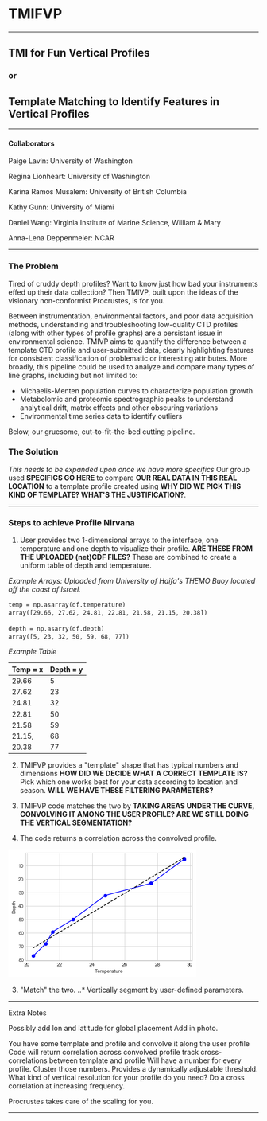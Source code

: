 # TMIFVP
***
## TMI for Fun Vertical Profiles

### or

## Template Matching to Identify Features in Vertical Profiles
***

#### Collaborators
Paige Lavin: University of Washington

Regina Lionheart: University of Washington

Karina Ramos Musalem: University of British Columbia

Kathy Gunn: University of Miami

Daniel Wang: Virginia Institute of Marine Science, William & Mary

Anna-Lena Deppenmeier: NCAR

***

### The Problem

Tired of cruddy depth profiles? Want to know just how bad your instruments effed up their data collection? Then TMIVP, built upon the ideas of the visionary non-conformist Procrustes, is for you. 

Between instrumentation, environmental factors, and poor data acquisition methods, understanding and troubleshooting low-quality CTD profiles (along with other types of profile graphs) are a persistant issue in environmental science. TMIVP aims to quantify the difference between a template CTD profile and user-submitted data, clearly highlighting features for consistent classification of problematic or interesting attributes. More broadly, this pipeline could be used to analyze and compare many types of line graphs, including but not limited to:

+ Michaelis-Menten population curves to characterize population growth
+ Metabolomic and proteomic spectrographic peaks to understand analytical drift, matrix effects and other obscuring variations
+ Environmental time series data to identify outliers

Below, our gruesome, cut-to-fit-the-bed cutting pipeline.

### The Solution

*This needs to be expanded upon once we have more specifics*
Our group used **SPECIFICS GO HERE** to compare **OUR REAL DATA IN THIS REAL LOCATION** to a template profile created using **WHY DID WE PICK THIS KIND OF TEMPLATE? WHAT'S THE JUSTIFICATION?**. 

***

### Steps to achieve Profile Nirvana
1. User provides two 1-dimensional arrays to the interface, one temperature and one depth to visualize their profile. **ARE THESE FROM THE UPLOADED (net)CDF FILES?** These are combined to create a uniform table of depth and temperature.

*Example Arrays: Uploaded from University of Haifa's THEMO Buoy located off the coast of Israel.*
```
temp = np.asarray(df.temperature)
array([29.66, 27.62, 24.81, 22.81, 21.58, 21.15, 20.38])

depth = np.asarry(df.depth)
array([5, 23, 32, 50, 59, 68, 77])

```

*Example Table*

Temp = x | Depth = y
--- | --- 
29.66 | 5
27.62 | 23
24.81 | 32   
22.81 | 50   
21.58 | 59 
21.15, | 68 
20.38 | 77 


2. TMIFVP provides a "template" shape that has typical numbers and dimensions **HOW DID WE DECIDE WHAT A CORRECT TEMPLATE IS?** Pick which one works best for your data according to location and season. **WILL WE HAVE THESE FILTERING PARAMETERS?**


2. TMIFVP code matches the two by **TAKING AREAS UNDER THE CURVE, CONVOLVING IT AMONG THE USER PROFILE? ARE WE STILL DOING THE VERTICAL SEGMENTATION?**

3. The code returns a correlation across the convolved profile.

![optional caption text](haifa_depth.png)



3. "Match" the two. 
..* Vertically segment by user-defined parameters. 


***
Extra Notes

Possibly add lon and latitude for global placement
Add in photo.

You have some template and profile and convolve it along the user profile
Code will return correlation across convolved profile
track cross-correlations between template and profile
Will have a number for every profile. Cluster those numbers. Provides a dynamically adjustable threshold. 
What kind of vertical resolution for your profile do you  need? Do a cross correlation at increasing frequency. 

Procrustes takes care of the scaling for you. 


***


